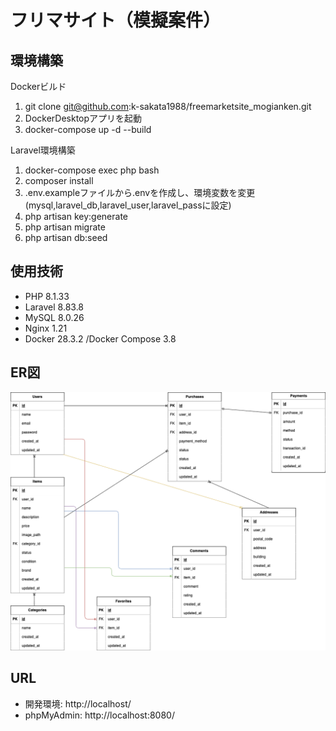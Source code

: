 # フリマサイト（模擬案件）

## 環境構築
Dockerビルド
1. git clone git@github.com:k-sakata1988/freemarketsite_mogianken.git
2. DockerDesktopアプリを起動
3. docker-compose up -d --build

Laravel環境構築
1. docker-compose exec php bash
2. composer install
3. .env.exampleファイルから.envを作成し、環境変数を変更(mysql,laravel_db,laravel_user,laravel_passに設定)
4. php artisan key:generate
5. php artisan migrate
6. php artisan db:seed

## 使用技術
- PHP 8.1.33
- Laravel 8.83.8
- MySQL 8.0.26
- Nginx 1.21
- Docker 28.3.2 /Docker Compose 3.8

## ER図
![ER図](./er.drawio.png)

## URL
- 開発環境: http://localhost/
- phpMyAdmin: http://localhost:8080/